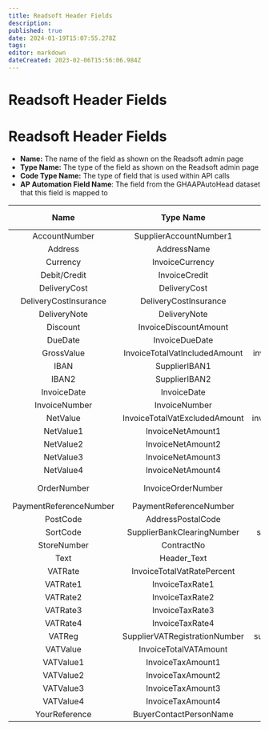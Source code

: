 ```yaml
---
title: Readsoft Header Fields
description: 
published: true
date: 2024-01-19T15:07:55.278Z
tags: 
editor: markdown
dateCreated: 2023-02-06T15:56:06.984Z
---
```


# Readsoft Header Fields
# **Readsoft Header Fields**
- **Name:** The name of the field as shown on the Readsoft admin page
- **Type Name:** The type of the field as shown on the Readsoft admin page
- **Code Type Name:** The type of field that is used within API calls
- **AP Automation Field Name**: The field from the GHAAPAutoHead dataset that this field is mapped to

|**Name**|**Type Name**|**Code Type Name**|**AP Automation Field Name**|
| :-: | :-: | :-: | :-: |
|AccountNumber|SupplierAccountNumber1|supplieraccountnumber1|VendorNum|
|Address|AddressName|addressname| |
|Currency|InvoiceCurrency|invoicecurrency|CurrencyCode|
|Debit/Credit|InvoiceCredit|creditinvoice|DebitMemo|
|DeliveryCost|DeliveryCost|deliverycost| |
|DeliveryCostInsurance|DeliveryCostInsurance|deliverycostinsurance| |
|DeliveryNote|DeliveryNote|deliverynote| |
|Discount|InvoiceDiscountAmount|invoicediscountamount| |
|DueDate|InvoiceDueDate|invoiceduedate| |
|GrossValue|InvoiceTotalVatIncludedAmount|invoicetotalvatincludedamount|DocInvoiceAmt?|
|IBAN|SupplierIBAN1|supplieriban1| |
|IBAN2|SupplierIBAN2|supplieriban2| |
|InvoiceDate|InvoiceDate|invoicedate|InvoiceDate|
|InvoiceNumber|InvoiceNumber|invoicenumber|InvoiceNum|
|NetValue|InvoiceTotalVatExcludedAmount|invoicetotalvatexcludedamount|DocNetAmt?|
|NetValue1|InvoiceNetAmount1|invoicenetamount1| |
|NetValue2|InvoiceNetAmount2|invoicenetamount2| |
|NetValue3|InvoiceNetAmount3|invoicenetamount3| |
|NetValue4|InvoiceNetAmount4|invoicenetamount4| |
|OrderNumber|InvoiceOrderNumber|invoiceordernumber|PONum?, RefPONum?|
|PaymentReferenceNumber|PaymentReferenceNumber|paymentreferencenumber| |
|PostCode|AddressPostalCode|addresspostalcode| |
|SortCode|SupplierBankClearingNumber|supplierbankclearingnumber| |
|StoreNumber|ContractNo|contractno| |
|Text|Header\_Text|header\_text| |
|VATRate|InvoiceTotalVatRatePercent|invoicetotalvatratepercent| |
|VATRate1|InvoiceTaxRate1|invoicetaxrate1| |
|VATRate2|InvoiceTaxRate2|invoicetaxrate2| |
|VATRate3|InvoiceTaxRate3|invoicetaxrate3| |
|VATRate4|InvoiceTaxRate4|invoicetaxrate4| |
|VATReg|SupplierVATRegistrationNumber|suppliervatregistrationnumber| |
|VATValue|InvoiceTotalVATAmount|invoicetotalvatamount|DocTaxAmt?|
|VATValue1|InvoiceTaxAmount1|invoicetaxamount1| |
|VATValue2|InvoiceTaxAmount2|invoicetaxamount2| |
|VATValue3|InvoiceTaxAmount3|invoicetaxamount3| |
|VATValue4|InvoiceTaxAmount4|invoicetaxamount4| |
|YourReference|BuyerContactPersonName|buyercontapersonname| |

